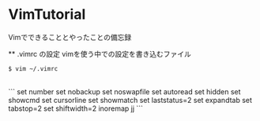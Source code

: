 # VimTutorial
Vimでできることとやったことの備忘録

** .vimrc の設定
vimを使う中での設定を書き込むファイル
```
$ vim ~/.vimrc
```
<br>
```
set number
set nobackup
set noswapfile
set autoread
set hidden
set showcmd
set cursorline
set showmatch
set laststatus=2
set expandtab
set tabstop=2
set shiftwidth=2
inoremap <silent> jj <ESC>
```
